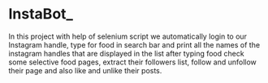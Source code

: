 # InstaBot_
In this project with help of selenium script we automatically login to our Instagram handle, type for food in search bar and print all the names of the instagram handles that are displayed in the list after typing food check some selective food pages, extract their followers list, follow and unfollow their page and also like and unlike their posts.
